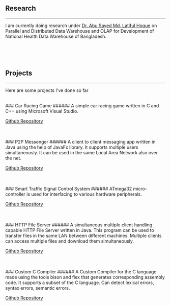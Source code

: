 ## Research
* * *
I am currently doing research under [Dr. Abu Sayed Md. Latiful Hoque](https://cse.buet.ac.bd/faculty_list/detail/asmlatifulhoque) on Parallel and Distributed Data Warehouse and OLAP for Development of National Health Data Warehouse of Bangladesh.

<br>

<br>

<br>

## Projects
* * *
Here are some projects I've done so far

<br>
### Car Racing Game 
###### A simple car racing game written in C and C++ using Microsoft Visual Studio.

[Github Repository](https://github.com/AbdurRahmanFahad/Car-racing-game)
<br>
<br>

<br>
### P2P Messenger
###### A client to client messaging app written in Java using the help of JavaFx library. It supports multiple users simultaneously. It can be used in the same Local Area Network also over the net.

[Github Repository](https://github.com/AbdurRahmanFahad/Messenger-app)
<br>
<br>

<br>
### Smart Traffic Signal Control System
###### ATmega32 micro-controller is used for interfacing to various hardware peripherals.

[Github Repository](https://github.com/AbdurRahmanFahad/Smart-Traffic-Signal-Control-System)
<br>
<br>

<br>
### HTTP File Server
###### A simultaneous multiple client handling capable HTTP File Server written in Java. This program can be used to transfer files in the same LAN between different machines. Multiple clients can access multiple files and download them simultaneously. 

[Github Repository](https://github.com/AbdurRahmanFahad/HTTP-File-Server)
<br>
<br>

<br>
### Custom C Compiler
###### A Custom Compiler for the C language made using the tools bison and flex that generates corresponding assembly code. It supports a subset of the C language. Can detect lexical errors, syntax errors, semantic errors.

[Github Repository](https://github.com/AbdurRahmanFahad/C-Compiler)
<br>
<br>

